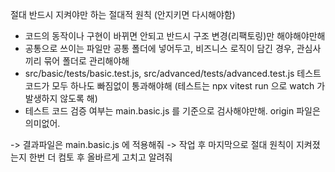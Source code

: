 절대 반드시 지켜야만 하는 절대적 원칙 (안지키면 다시해야함)

- 코드의 동작이나 구현이 바뀌면 안되고 반드시 구조 변경(리팩토링)만 해야해야만해
- 공통으로 쓰이는 파일만 공통 폴더에 넣어두고, 비즈니스 로직이 담긴 경우, 관심사끼리 묶어 폴더로 관리해야해
- src/basic/tests/basic.test.js, src/advanced/tests/advanced.test.js 테스트 코드가 모두 하나도 빠짐없이 통과해야해 (테스트는 npx vitest run 으로 watch 가 발생하지 않도록 해)
- 테스트 코드 검증 여부는 main.basic.js 를 기준으로 검사해야만해. origin 파일은 의미없어.

-> 결과파일은 main.basic.js 에 적용해줘
-> 작업 후 마지막으로 절대 원칙이 지켜졌는지 한번 더 컴토 후 올바르게 고치고 알려줘